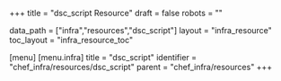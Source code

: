 +++
title = "dsc_script Resource"
draft = false
robots = ""

data_path = ["infra","resources","dsc_script"]
layout = "infra_resource"
toc_layout = "infra_resource_toc"

[menu]
  [menu.infra]
    title = "dsc_script"
    identifier = "chef_infra/resources/dsc_script"
    parent = "chef_infra/resources"
+++

<!-- The contents of this page are automatically generated from the dsc_script.yaml file in the data/infra/resources directory. -->
<!-- To suggest a change, edit the https://github.com/chef/chef/blob/main/lib/chef/resource/dsc_script.rb file and submit a pull request to the https://github.com/chef/chef repository. -->
<!-- markdownlint-disable-file -->
